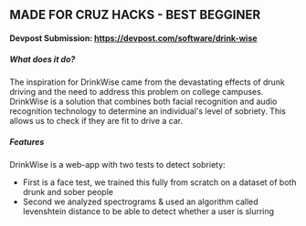 ## MADE FOR CRUZ HACKS - BEST BEGGINER

#### Devpost Submission: https://devpost.com/software/drink-wise

##### What does it do?
The inspiration for DrinkWise came from the devastating effects of drunk driving and the need to address this problem on college campuses. DrinkWise is a solution that combines both facial recognition and audio recognition technology to determine an individual's level of sobriety. This allows us to check if they are fit to drive a car. 

##### Features

DrinkWise is a web-app with two tests to detect sobriety:

- First is a face test, we trained this fully from scratch on a dataset of both drunk and sober people
- Second we analyzed spectrograms & used an algorithm called levenshtein distance to be able to detect whether a user is slurring
